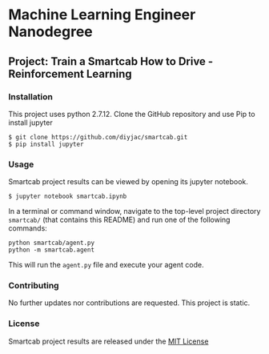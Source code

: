 
# Machine Learning Engineer Nanodegree
## Project: Train a Smartcab How to Drive - Reinforcement Learning

### Installation

This project uses python 2.7.12.  Clone the GitHub repository and use Pip to install jupyter

```
$ git clone https://github.com/diyjac/smartcab.git
$ pip install jupyter
```

### Usage

Smartcab project results can be viewed by opening its jupyter notebook.

```
$ jupyter notebook smartcab.ipynb
```

In a terminal or command window, navigate to the top-level project directory `smartcab/` (that contains this README) and run one of the following commands:

```
python smartcab/agent.py
python -m smartcab.agent
```

This will run the `agent.py` file and execute your agent code.

### Contributing

No further updates nor contributions are requested.  This project is static.

### License

Smartcab project results are released under the [MIT License](./LICENSE)

